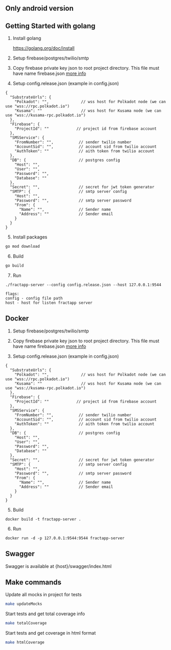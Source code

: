 ## Only android version

## Getting Started with golang

1. Install golang

   https://golang.org/doc/install

2. Setup firebase/postgres/twilio/smtp

3. Copy firebase private key json to root project directory. This file must have name firebase.json [more info](https://firebase.google.com/docs/admin/setup)
   
4. Setup config.release.json (example in config.json)
```
{
  "SubstrateUrls": {
    "Polkadot": "",              // wss host for Polkadot node (we can use "wss://rpc.polkadot.io")
    "Kusama": ""                 // wss host for Kusama node (we can use "wss://kusama-rpc.polkadot.io")
  },
  "Firebase": {
    "ProjectId": ""            // project id from firebase account
  },
  "SMSService": {
    "FromNumber": "",           // sender twilio number 
    "AccountSid": "",           // account sid from twilio account
    "AuthToken": ""             // aith token from twilio account
  },
  "DB": {                       // postgres config
    "Host": "",
    "User": "",
    "Password": "",
    "Database": ""
  },
  "Secret": "",                 // secret for jwt token generator
  "SMTP": {                     // smtp server config 
    "Host": "",      
    "Password": "",             // smtp server password
    "From": { 
      "Name": "",               // Sender name 
      "Address": ""             // Sender email 
    }
  }
}
```

5. Install packages
```sh
go mod download
```

6. Build
```sh
go build 
```

7. Run
```
./fractapp-server --config config.release.json --host 127.0.0.1:9544

flags:
config - config file path
host - host for listen fractapp server
```

## Docker

1. Setup firebase/postgres/twilio/smtp
   
2. Copy firebase private key json to root project directory. This file must have name firebase.json [more info](https://firebase.google.com/docs/admin/setup)

4. Setup config.release.json (example in config.json)
```
{
  "SubstrateUrls": {
    "Polkadot": "",              // wss host for Polkadot node (we can use "wss://rpc.polkadot.io")
    "Kusama": ""                 // wss host for Kusama node (we can use "wss://kusama-rpc.polkadot.io")
  },
  "Firebase": {
    "ProjectId": ""            // project id from firebase account
  },
  "SMSService": {
    "FromNumber": "",           // sender twilio number 
    "AccountSid": "",           // account sid from twilio account
    "AuthToken": ""             // aith token from twilio account
  },
  "DB": {                       // postgres config
    "Host": "",
    "User": "",
    "Password": "",
    "Database": ""
  },
  "Secret": "",                 // secret for jwt token generator
  "SMTP": {                     // smtp server config 
    "Host": "",      
    "Password": "",             // smtp server password
    "From": { 
      "Name": "",               // Sender name 
      "Address": ""             // Sender email 
    }
  }
}
```

5. Build
```
docker build -t fractapp-server .
```

6. Run
```
docker run -d -p 127.0.0.1:9544:9544 fractapp-server
```

## Swagger

Swagger is available at {host}/swagger/index.html

## Make commands

Update all mocks in project for tests
```sh
make updateMocks
```

Start tests and get total coverage info
```sh
make totalCoverage
```

Start tests and get coverage in html format
```sh
make htmlCoverage
```
